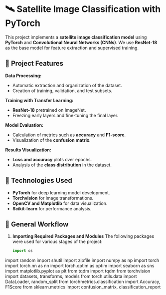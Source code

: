 # 🛰️ Satellite Image Classification with PyTorch  

This project implements a **satellite image classification model** using **PyTorch** and **Convolutional Neural Networks (CNNs)**. We use **ResNet-18** as the base model for feature extraction and supervised training.  

## 📌 Project Features  

**Data Processing:**  
- Automatic extraction and organization of the dataset.  
- Creation of training, validation, and test subsets.  

**Training with Transfer Learning:**  
- **ResNet-18** pretrained on ImageNet.  
- Freezing early layers and fine-tuning the final layer.  

**Model Evaluation:**  
- Calculation of metrics such as **accuracy** and **F1-score**.  
- Visualization of the **confusion matrix**.  

 **Results Visualization:**  
- **Loss and accuracy** plots over epochs.  
- Analysis of the **class distribution** in the dataset.  

## 🔧 Technologies Used  

- **PyTorch** for deep learning model development.  
- **Torchvision** for image transformations.  
- **OpenCV and Matplotlib** for data visualization.  
- **Scikit-learn** for performance analysis.

## 📌 General Workflow  
1. **Importing Required Packages and Modules**
   The following packages were used for various stages of the project:
      ```python
      import os
import random
import shutil
import zipfile
import numpy as np
import torch
import torch.nn as nn
import torch.optim as optim
import seaborn as sns
import matplotlib.pyplot as plt
from tqdm import tqdm
from torchvision import datasets, transforms, models
from torch.utils.data import DataLoader, random_split
from torchmetrics.classification import Accuracy, F1Score
from sklearn.metrics import confusion_matrix, classification_report

```
